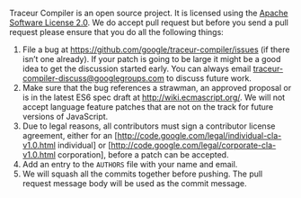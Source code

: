 Traceur Compiler is an open source project. It is licensed using the
[Apache Software License 2.0](http://www.apache.org/licenses/LICENSE-2.0.html).
We do accept pull request but before you send a pull request please ensure that
you do all the following things:

1. File a bug at https://github.com/google/traceur-compiler/issues (if there
isn’t one already). If your patch is going to be large it might be a good idea
to get the discussion started early. You can always email
traceur-compiler-discuss@googlegroups.com to discuss future work.
1. Make sure that the bug references a strawman, an approved proposal or is in the
latest ES6 spec draft at http://wiki.ecmascript.org/. We will not accept
language feature patches that are not on the track for future versions of
JavaScript.
1. Due to legal reasons, all contributors must sign a contributor license
agreement, either for an
[http://code.google.com/legal/individual-cla-v1.0.html individual] or
[http://code.google.com/legal/corporate-cla-v1.0.html corporation], before a
patch can be accepted.
1. Add an entry to the `AUTHORS` file with your name and email.
1. We will squash all the commits together before pushing. The pull request
message body will be used as the commit message. 
